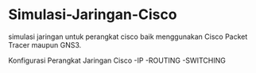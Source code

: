 # Simulasi-Jaringan-Cisco

simulasi jaringan untuk perangkat cisco baik menggunakan Cisco Packet Tracer maupun GNS3.

Konfigurasi Perangkat Jaringan Cisco
-IP
-ROUTING
-SWITCHING
